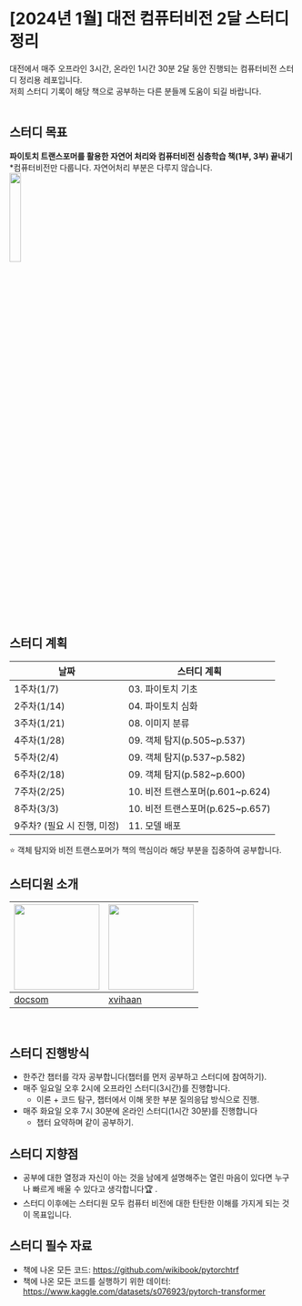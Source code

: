 # [2024년 1월] 대전 컴퓨터비전 2달 스터디 정리
대전에서 매주 오프라인 3시간, 온라인 1시간 30분 2달 동안 진행되는 컴퓨터비전 스터디 정리용 레포입니다.   
저희 스터디 기록이 해당 책으로 공부하는 다른 분들께 도움이 되길 바랍니다.</br></br>

      
## 스터디 목표
**파이토치 트랜스포머를 활용한 자연어 처리와 컴퓨터비전 심층학습 책(1부, 3부) 끝내기**   
*컴퓨터비전만 다룹니다. 자연어처리 부분은 다루지 않습니다.         
<img src="https://github.com/hanmyu/computervision_transformer_pytorch/assets/157959298/ab649751-28b5-48e1-b5d6-6677bb63a453" width="20%"></img>
</br>

       
## 스터디 계획
| 날짜 | 스터디 계획 |
| --- | --- |
| 1주차(1/7)  | 03. 파이토치 기초 |
| 2주차(1/14) | 04. 파이토치 심화 |
| 3주차(1/21) | 08. 이미지 분류 |
| 4주차(1/28) | 09. 객체 탐지(p.505~p.537) |
| 5주차(2/4) | 09. 객체 탐지(p.537~p.582) |
| 6주차(2/18) | 09. 객체 탐지(p.582~p.600) |
| 7주차(2/25) | 10. 비전 트랜스포머(p.601~p.624) |
| 8주차(3/3) | 10. 비전 트랜스포머(p.625~p.657) |
| 9주차? (필요 시 진행, 미정) | 11. 모델 배포 |    

⭐ 객체 탐지와 비전 트랜스포머가 책의 핵심이라 해당 부분을 집중하여 공부합니다.     


## 스터디원 소개
| [<img src="https://github.com/docsom.png" width="150px;"/>](https://github.com/docsom) | [<img src="https://github.com/xvihaan.png" width="150px;"/>](https://github.com/xvihaan) |
| --- | --- |
| [docsom](https://github.com/docsom) | [xvihaan](https://github.com/xvihaan) |
</br>

       
## 스터디 진행방식
- 한주간 챕터를 각자 공부합니다(챕터를 먼저 공부하고 스터디에 참여하기).
- 매주 일요일 오후 2시에 오프라인 스터디(3시간)를 진행합니다.
    - 이론 + 코드 탐구, 챕터에서 이해 못한 부분 질의응답 방식으로 진행.
- 매주 화요일 오후 7시 30분에 온라인 스터디(1시간 30분)를 진행합니다
    - 챕터 요약하며 같이 공부하기.


## 스터디 지향점
- 공부에 대한 열정과 자신이 아는 것을 남에게 설명해주는 열린 마음이 있다면 누구나 빠르게 배울 수 있다고 생각합니다🏆 .
- 스터디 이후에는 스터디원 모두 컴퓨터 비전에 대한 탄탄한 이해를 가지게 되는 것이 목표입니다.     


## 스터디 필수 자료
- 책에 나온 모든 코드: https://github.com/wikibook/pytorchtrf       
- 책에 나온 모든 코드를 실행하기 위한 데이터: https://www.kaggle.com/datasets/s076923/pytorch-transformer
